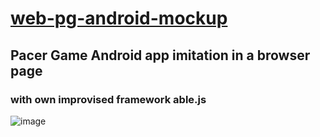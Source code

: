 # [web-pg-android-mockup](https://github.com/UniBreakfast/web-pg-android-mockup)

## Pacer Game Android app imitation in a browser page

### with own improvised framework able.js

![image](https://github.com/user-attachments/assets/4f9e4277-d3a3-4097-8cb3-a18e760c5e6d)
